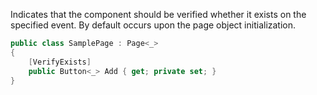 Indicates that the component should be verified whether it exists on the specified event. By default occurs upon the page object initialization.

```cs
public class SamplePage : Page<_>
{
    [VerifyExists]
    public Button<_> Add { get; private set; }
}
```